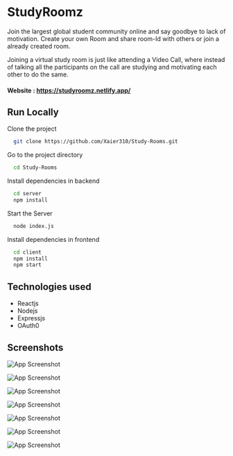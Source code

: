 # StudyRoomz

Join the largest global student community online and say goodbye to lack of motivation. Create your own Room and share room-Id with others or join a already created room.

Joining a virtual study room is just like attending a Video Call, where instead of talking all the participants on the call are studying and motivating each other to do the same.

#### Website : https://studyroomz.netlify.app/

## Run Locally

Clone the project

```bash
  git clone https://github.com/Xaier310/Study-Rooms.git
```

Go to the project directory

```bash
  cd Study-Rooms
```

Install dependencies in backend
```bash
  cd server
  npm install
```
Start the Server
```bash
  node index.js
```

Install dependencies in frontend

```bash
  cd client
  npm install
  npm start
```

## Technologies used
<ul>
  <li>Reactjs</li>
  <li>Nodejs</li>
  <li>Expressjs</li>
  <li>OAuth0</li>
</ul>


## Screenshots

![App Screenshot](https://raw.githubusercontent.com/Xaier310/NewsArea.github.io/main/public/Screenshot%202022-01-03%20201203.png)

![App Screenshot](https://raw.githubusercontent.com/Xaier310/NewsArea.github.io/main/public/Screenshot%202022-01-03%20201251.png)

![App Screenshot](https://raw.githubusercontent.com/Xaier310/NewsArea.github.io/main/public/Screenshot%202022-01-03%20201325.png)

![App Screenshot](https://raw.githubusercontent.com/Xaier310/NewsArea.github.io/main/public/Screenshot%202022-01-03%20201306.png)

![App Screenshot](https://raw.githubusercontent.com/Xaier310/NewsArea.github.io/main/public/Screenshot%202022-01-03%20201403.png)

![App Screenshot](https://raw.githubusercontent.com/Xaier310/NewsArea.github.io/main/public/Screenshot%202022-01-03%20201424.png)

![App Screenshot](https://raw.githubusercontent.com/Xaier310/NewsArea.github.io/main/public/Screenshot%202022-01-03%20201439.png)
